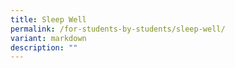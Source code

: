 ```yaml
---
title: Sleep Well
permalink: /for-students-by-students/sleep-well/
variant: markdown
description: ""
---
```

